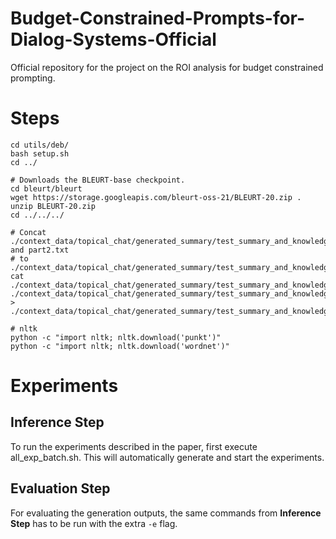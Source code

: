 # Budget-Constrained-Prompts-for-Dialog-Systems-Official
Official repository for the project on the ROI analysis for budget constrained prompting. 

# Steps

```
cd utils/deb/
bash setup.sh
cd ../

# Downloads the BLEURT-base checkpoint. 
cd bleurt/bleurt
wget https://storage.googleapis.com/bleurt-oss-21/BLEURT-20.zip .
unzip BLEURT-20.zip
cd ../../../

# Concat ./context_data/topical_chat/generated_summary/test_summary_and_knowledge_dialogdata_part1.txt and part2.txt
# to ./context_data/topical_chat/generated_summary/test_summary_and_knowledge_dialogdata.txt:
cat ./context_data/topical_chat/generated_summary/test_summary_and_knowledge_dialogdata_part1.txt ./context_data/topical_chat/generated_summary/test_summary_and_knowledge_dialogdata_part2.txt > ./context_data/topical_chat/generated_summary/test_summary_and_knowledge_dialogdata.txt

# nltk
python -c "import nltk; nltk.download('punkt')"
python -c "import nltk; nltk.download('wordnet')"
```

# Experiments

## Inference Step
To run the experiments described in the paper, first execute all_exp_batch.sh. This will automatically generate and start the experiments.

## Evaluation Step

For evaluating the generation outputs, the same commands from **Inference Step** has to be run with the extra `-e` flag.


